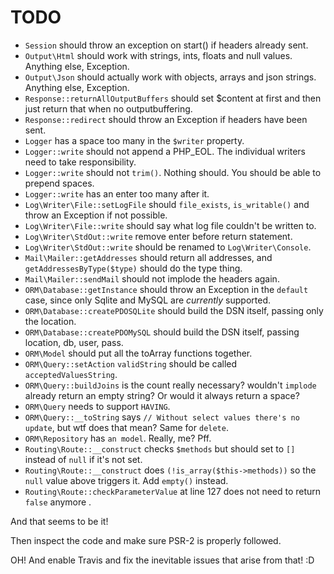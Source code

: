 TODO
====

- `Session` should throw an exception on start() if headers already sent.
- `Output\Html` should work with strings, ints, floats and null values. Anything else, Exception.
- `Output\Json` should actually work with objects, arrays and json strings. Anything else, Exception.
- `Response::returnAllOutputBuffers` should set $content at first and then just return that when no outputbuffering.
- `Response::redirect` should throw an Exception if headers have been sent.
- `Logger` has a space too many in the `$writer` property.
- `Logger::write` should not append a PHP_EOL. The individual writers need to take responsibility.
- `Logger::write` should not `trim()`. Nothing should. You should be able to prepend spaces.
- `Logger::write` has an enter too many after it.
- `Log\Writer\File::setLogFile` should `file_exists`, `is_writable()` and throw an Exception if not possible.
- `Log\Writer\File::write` should say what log file couldn't be written to.
- `Log\Writer\StdOut::write` remove enter before return statement.
- `Log\Writer\StdOut::write` should be renamed to `Log\Writer\Console`.
- `Mail\Mailer::getAddresses` should return all addresses, and `getAddressesByType($type)` should do the type thing.
- `Mail\Mailer::sendMail` should not implode the headers again.
- `ORM\Database::getInstance` should throw an Exception in the `default` case, since only Sqlite and MySQL are _currently_ supported.
- `ORM\Database::createPDOSQLite` should build the DSN itself, passing only the location.
- `ORM\Database::createPDOMySQL` should build the DSN itself, passing location, db, user, pass.
- `ORM\Model` should put all the toArray functions together.
- `ORM\Query::setAction` `validString` should be called `acceptedValuesString`.
- `ORM\Query::buildJoins` is the count really necessary? wouldn't `implode` already return an empty string? Or would it always return a space?
- `ORM\Query` needs to support `HAVING`.
- `ORM\Query::__toString` says `// Without select values there's no update`, but wtf does that mean? Same for `delete`.
- `ORM\Repository` has `an model`. Really, me? Pff.
- `Routing\Route::__construct` checks `$methods` but should set to `[]` instead of `null` if it's not set.
- `Routing\Route::__construct` does `(!is_array($this->methods))` so the `null` value above triggers it. Add `empty()` instead.
- `Routing\Route::checkParameterValue` at line 127 does not need to return `false` anymore .

And that seems to be it!

Then inspect the code and make sure PSR-2 is properly followed.

OH! And enable Travis and fix the inevitable issues that arise from that! :D